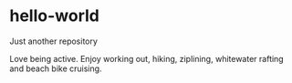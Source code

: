 # hello-world
Just another repository

Love being active. Enjoy working out, hiking, ziplining, whitewater rafting
and beach bike cruising.
